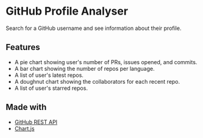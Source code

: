 # GitHub Profile Analyser

Search for a GitHub username and see information about their profile.

## Features

- A pie chart showing user's number of PRs, issues opened, and commits.  
- A bar chart showing the number of repos per language.
- A list of user's latest repos.
- A doughnut chart showing the collaborators for each recent repo.
- A list of user's starred repos.

## Made with

- [GitHub REST API](https://docs.github.com/en/rest)
- [Chart.js](https://www.chartjs.org/) 

